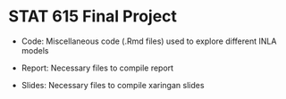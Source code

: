 # STAT 615 Final Project

- Code: Miscellaneous code (.Rmd files) used to explore different INLA models

- Report: Necessary files to compile report

- Slides: Necessary files to compile xaringan slides